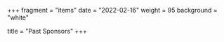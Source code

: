 +++
fragment = "items"
date = "2022-02-16"
weight = 95
background = "white"

title = "Past Sponsors"
+++
